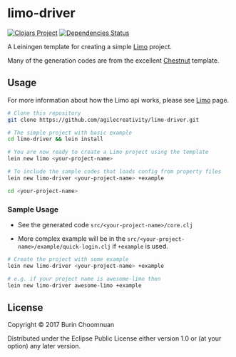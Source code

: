 # limo-driver

[![Clojars Project](https://img.shields.io/clojars/v/limo-driver/lein-template.svg)](https://clojars.org/limo-driver/lein-template)
[![Dependencies Status](https://jarkeeper.com/agilecreativity/limo-driver/status.svg)](https://jarkeeper.com/agilecreativity/limo-driver)

A Leiningen template for creating a simple [Limo][] project.

Many of the generation codes are from the excellent [Chestnut][] template.

## Usage

For more information about how the Limo api works, please see [Limo][] page.

```sh
# Clone this repository
git clone https://github.com/agilecreativity/limo-driver.git

# The simple project with basic example
cd limo-driver && lein install

# You are now ready to create a Limo project using the template
lein new limo <your-project-name>

# To include the sample codes that loads config from property files
lein new limo-driver <your-project-name> +example

cd <your-project-name>
```

### Sample Usage

- See the generated code `src/<your-project-name>/core.clj`

- More complex example will be in the `src/<your-project-name>/example/quick-login.clj` if `+example` is used.

```sh
# Create the project with some example
lein new limo-driver <your-project-name> +example

# e.g. if your project name is awesome-limo then
lein new limo-driver awesome-limo +example
```

## License

Copyright © 2017 Burin Choomnuan

Distributed under the Eclipse Public License either version 1.0 or (at
your option) any later version.

[Limo]: https://github.com/Mayvenn/limo
[Chestnut]: https://github.com/plexus/chestnut
